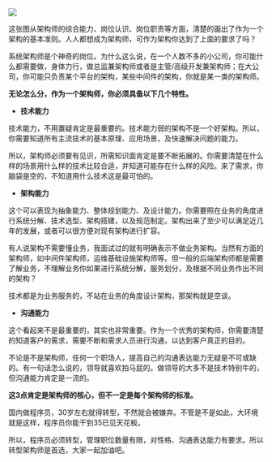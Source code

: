 
![](http://img.javastack.cn/18-1-5/57808184.jpg)

这张图从架构师的综合能力、岗位认识、岗位职责等方面，清楚的画出了作为一个架构的基本准则。人人都想成为架构师，可作为架构你达到了上面的要求了吗？

系统架构师是个神奇的岗位。为什么这么说，在一个人数不多的小公司，你可能什么都需要做，身体力行，做总监兼架构师或者是主管/高级开发兼架构师；在大公司，你可能只负责某个平台的架构，某些中间件的架构，你就是某一类的架构师。

**无论怎么分，作为一个架构师，你必须具备以下几个特性。**

- **技术能力**

技术能力，不用置疑肯定是最重要的。技术能力弱的架构不是一个好架构。所以，你需要知道所有主流技术的基本原理、应用场景，及快速解决问题的能力。

所以，架构师必须要有见识，所需知识面肯定是要不断拓展的。你需要清楚在什么样的场景用什么样的技术比较合适，并知道可能存在什么样的风险。来了需求，你脑袋是空的，不知道用什么技术这是最可怕的。

- **架构能力**

这个可以表现为抽象能力、整体规划能力、及设计能力。你需要照在业务的角度进行系统分解、技术选型、架构搭建，以及规范制定。架构出来了至少可以满足近几年的发展，或者可以很方便对现有架构进行扩容。

有人说架构不需要懂业务，我面试过的就有明确表示不做业务架构。当然有方面的架构师，如中间件架构师，运维基础设施架构师等。但一般的后端架构师都是需要了解业务，不理解业务你如果进行系统分解，服务划分，及根据不同业务作出不同的架构？

技术都是为业务服务的，不站在业务的角度设计架构，那架构就是空谈。

- **沟通能力**

这个看起来不是最重要的，其实也非常重要。作为一个优秀的架构师，你需要清楚的知道客户的需求，需要不断和需求人员进行沟通，以达到客户真正的目的。

不论是不是架构师，任何一个职场人，提高自己的沟通表达能力无疑是不可或缺的。有一句话怎么说的，领导就喜欢拍马屁的。做领导的大多不是技术特别牛的，但沟通能力肯定是一流的。

**这3点肯定是架构师的核心，但不一定是每个架构师的标准。**

国内做程序员，30岁左右就得转型，不然就会被嫌弃。不管是不是如此，大环境就是这样，程序员你能干到35已见天花板。

所以，程序员必须转型，管理职位数量有限，对性格、沟通表达能力有要求。所以转型架构师是首选，大家一起加油吧。

